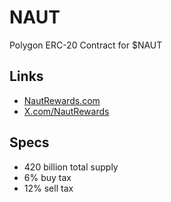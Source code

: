 # NAUT

Polygon ERC-20 Contract for $NAUT

## Links

- [NautRewards.com](https://nautrewards.com)
- [X.com/NautRewards](https://X.com/NautRewards)

## Specs

- 420 billion total supply
- 6% buy tax
- 12% sell tax
